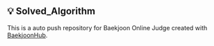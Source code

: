 ## 💡 Solved_Algorithm
This is a auto push repository for Baekjoon Online Judge created with [BaekjoonHub](https://github.com/BaekjoonHub/BaekjoonHub).
